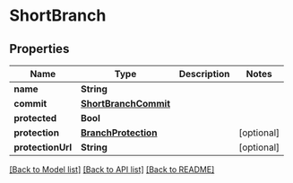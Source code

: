 # ShortBranch

## Properties
Name | Type | Description | Notes
------------ | ------------- | ------------- | -------------
**name** | **String** |  | 
**commit** | [**ShortBranchCommit**](ShortBranchCommit.md) |  | 
**protected** | **Bool** |  | 
**protection** | [**BranchProtection**](BranchProtection.md) |  | [optional] 
**protectionUrl** | **String** |  | [optional] 

[[Back to Model list]](../README.md#documentation-for-models) [[Back to API list]](../README.md#documentation-for-api-endpoints) [[Back to README]](../README.md)


